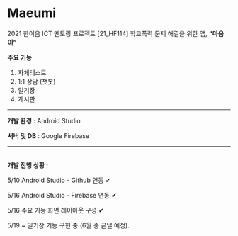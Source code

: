 # Maeumi
2021 한이음 ICT 멘토링 프로젝트
[21_HF114] 학교폭력 문제 해결을 위한 앱, <b>“마음이”</b>

<b>주요 기능</b>
1) 자체테스트
2) 1:1 상담 (챗봇)
3) 일기장
4) 게시판

---
<b>개발 환경</b> : Android Studio

<b>서버 및 DB</b> : Google Firebase

---
<br>
<b>개발 진행 상황 :</b>

5/10 Android Studio - Github 연동 ✔

5/16 Android Studio - Firebase 연동 ✔

5/16 주요 기능 화면 레이아웃 구성 ✔

5/19 ~ 일기장 기능 구현 중 (6월 중 끝낼 예정).
